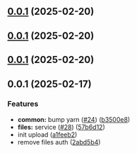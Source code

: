 

## [0.0.1](https://github.com/atls/services/compare/@files/grpc-adapter@0.0.1...@files/grpc-adapter@0.0.1) (2025-02-20)






## [0.0.1](https://github.com/atls/services/compare/@files/grpc-adapter@0.0.1...@files/grpc-adapter@0.0.1) (2025-02-20)






## [0.0.1](https://github.com/atls/services/compare/@files/grpc-adapter@0.0.1...@files/grpc-adapter@0.0.1) (2025-02-20)






## 0.0.1 (2025-02-17)


### Features


* **common:** bump yarn ([#24](https://github.com/atls/services/issues/24)) ([b3500e8](https://github.com/atls/services/commit/b3500e841eff28778a4d69790eb8ee67ee213b7f))
* **files:** service ([#28](https://github.com/atls/services/issues/28)) ([57b6d12](https://github.com/atls/services/commit/57b6d12893d5c10065506e347b1b13715b2f8c36))
* init upload ([a1feeb2](https://github.com/atls/services/commit/a1feeb26234a52a67388d2a551ef0afc60460c07))
* remove files auth ([2abd5b4](https://github.com/atls/services/commit/2abd5b4a12da72b3364758047eb94c3249cd90d7))


